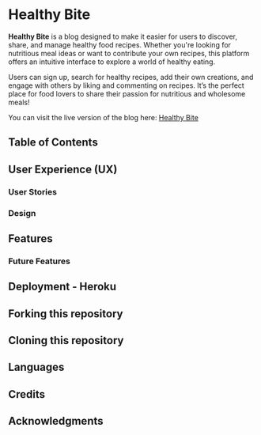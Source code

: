 # Healthy Bite

**Healthy Bite** is a blog designed to make it easier for users to discover, share, and manage healthy food recipes. Whether you're looking for nutritious meal ideas or want to contribute your own recipes, this platform offers an intuitive interface to explore a world of healthy eating.

Users can sign up, search for healthy recipes, add their own creations, and engage with others by liking and commenting on recipes. It’s the perfect place for food lovers to share their passion for nutritious and wholesome meals!

You can visit the live version of the blog here: [Healthy Bite](https://tgo-healthy-bite-bc4b5d66896a.herokuapp.com/)

## Table of Contents


## User Experience (UX)

### User Stories

### Design

## Features

### Future Features

## Deployment - Heroku

## Forking this repository

## Cloning this repository

## Languages

## Credits

## Acknowledgments

